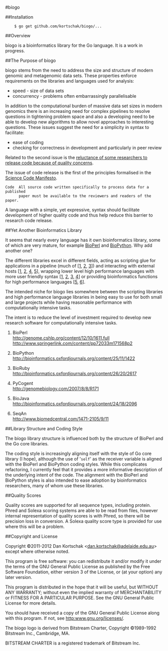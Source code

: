 #bíogo

##Installation

        $ go get github.com/kortschak/biogo/...

##Overview

bíogo is a bioinformatics library for the Go language. It is a work in progress.

##The Purpose of bíogo

bíogo stems from the need to address the size and structure of modern genomic
and metagenomic data sets. These properties enforce requirements on the
libraries and languages used for analysis:

* speed - size of data sets
* concurrency - problems often embarrassingly parallelisable

In addition to the computational burden of massive data set sizes in modern
genomics there is an increasing need for complex pipelines to resolve questions
in tightening problem space and also a developing need to be able to develop
new algorithms to allow novel approaches to interesting questions. These issues
suggest the need for a simplicity in syntax to facilitate:

* ease of coding
* checking for correctness in development and particularly in peer review

Related to the second issue is the [reluctance of some researchers to release
code because of quality
concerns](http://www.nature.com/news/2010/101013/full/467753a.html "Publish
your computer code: it is good enough. Nature 2010.").

The issue of code release is the first of the principles formalised in the
[Science Code Manifesto](http://sciencecodemanifesto.org/).

    Code  All source code written specifically to process data for a published
          paper must be available to the reviewers and readers of the paper.

A language with a simple, yet expressive, syntax should facilitate development
of higher quality code and thus help reduce this barrier to research code
release.

##Yet Another Bioinformatics Library

It seems that nearly every language has it own bioinformatics library, some of
which are very mature, for example [BioPerl](http://bioperl.org) and
[BioPython](http://biopython.org). Why add another one?

The different libraries excel in different fields, acting as scripting glue for
applications in a pipeline (much of [[1], [2], [3]]) and interacting with external hosts
[[1], [2], [4], [5]], wrapping lower level high performance languages with more user
friendly syntax [[1], [2], [3], [4]] or providing bioinformatics functions for high
performance languages [[5], [6]].

The intended niche for bíogo lies somewhere between the scripting libraries and
high performance language libraries in being easy to use for both small and
large projects while having reasonable performance with computationally
intensive tasks.

The intent is to reduce the level of investment required to develop new
research software for computationally intensive tasks.

[1]: http://bioperl.org/ "BioPerl"
[2]: http://biopython.org/ "BioPython"
[3]: http://bioruby.org/ "BioRuby"
[4]: http://pycogent.sourceforge.net/ "PyCogent"
[5]: http://biojava.org/ "BioJava"
[6]: http://www.seqan.de/ "SeqAn"

1. BioPerl  
    http://genome.cshlp.org/content/12/10/1611.full  
    http://www.springerlink.com/content/pp72033m171568p2

2. BioPython  
    http://bioinformatics.oxfordjournals.org/content/25/11/1422

3. BioRuby  
    http://bioinformatics.oxfordjournals.org/content/26/20/2617

4. PyCogent  
    http://genomebiology.com/2007/8/8/R171

5. BioJava  
    http://bioinformatics.oxfordjournals.org/content/24/18/2096

6. SeqAn  
    http://www.biomedcentral.com/1471-2105/9/11

##Library Structure and Coding Style

The bíogo library structure is influenced both by the structure of BioPerl and
the Go core libraries.

The coding style is increasingly aligning itself with the style of Go core
library (I hope), although the use of '`self`' as the receiver variable is
aligned with the BioPerl and BioPython coding styles. While this complicates
refactoring, I currently feel that it provides a more informative description
of the underlying intent of the code. The alignment with the BioPerl and
BioPython styles is also intended to ease adoption by bioinformatics
researchers, many of whom use these libraries.

##Quality Scores

Quality scores are supported for all sequence types, including protein. Phred
and Solexa scoring systems are able to be read from files, however internal
representation of quality scores is with Phred, so there will be precision loss
in conversion. A Solexa quality score type is provided for use where this will
be a problem.

##Copyright and License

Copyright ©2011-2012 Dan Kortschak <<dan.kortschak@adelaide.edu.au>> except where
otherwise noted.

This program is free software: you can redistribute it and/or modify it under
the terms of the GNU General Public License as published by the Free Software
Foundation, either version 3 of the License, or (at your option) any later
version.

This program is distributed in the hope that it will be useful, but WITHOUT ANY
WARRANTY; without even the implied warranty of MERCHANTABILITY or FITNESS FOR A
PARTICULAR PURPOSE. See the GNU General Public License for more details.

You should have received a copy of the GNU General Public License along with
this program. If not, see <http:www.gnu.org/licenses/>. 

The bíogo logo is derived from Bitstream Charter, Copyright ©1989-1992
Bitstream Inc., Cambridge, MA.

BITSTREAM CHARTER is a registered trademark of Bitstream Inc.
